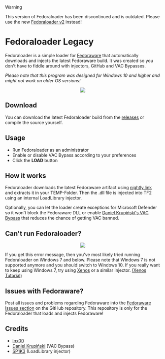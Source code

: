 > [!WARNING]  
> This version of Fedoraloader has been discontinued and is outdated.
> Please use the new [Fedoraloader v2](https://github.com/Fedoraware/Fedoraloader) instead!

# Fedoraloader Legacy
Fedoraloader is a simple loader for [Fedoraware](https://github.com/tf2cheater2013/Fedoraware) that automatically downloads and injects the latest Fedoraware build.
It was created so you don't have to fiddle around with injectors, GitHub and VAC Bypasses.

*Please note that this program was designed for Windows 10 and higher and might not work on older OS versions!*

<p align="center">
  <img src="https://i.imgur.com/IjSdW29.png" />
</p>
  
## Download
You can download the latest Fedoraloader build from the [releases](https://github.com/lnx00/Fedoraloader/releases/latest/) or compile the source yourself.

## Usage
- Run Fedoraloader as an administrator
- Enable or disable VAC Bypass according to your preferences
- Click the **LOAD** button

## How it works
Fedoraloader downloads the latest Fedoraware artifact using [nightly.link](https://nightly.link/) and extracts it in your TEMP-Folder.
Then the .dll file is injected into TF2 using an internal LoadLibrary injector.

Optionally, you can let the loader create exceptions for Microsoft Defender so it won't block the Fedoraware DLL or enable [Daniel Krupiński's VAC Bypass](https://github.com/danielkrupinski/VAC-Bypass) that reduces the chance of getting VAC banned.

## Can't run Fedoraloader?
<p align="center">
  <img src="https://i.imgur.com/OtZwqIr.png" />
</p>
If you get this error message, then you've most likely tried running Fedoraloader on Windows 7 and below. Please note that Windows 7 is not supported anymore and you should switch to Windows 10. If you really want to keep using Windows 7, try using <a href="https://github.com/DarthTon/Xenos">Xenos</a> or a similar injector. <a href="https://www.youtube.com/watch?v=PT3kVA053IY">(Xenos Tutorial)</a>

## Issues with Fedoraware?
Post all issues and problems regarding Fedoraware into the [Fedoraware Issues section](https://github.com/tf2cheater2013/Fedoraware/issues) on the GitHub repository.
This repository is only for the Fedoraloader that loads and injects Fedoraware!

## Credits
- [lnx00](https://github.com/lnx00)
- [Daniel Krupiński](https://github.com/danielkrupinski) (VAC Bypass)
- [SP1K3](https://www.unknowncheats.me/forum/members/954168.html) (LoadLibrary injector)
